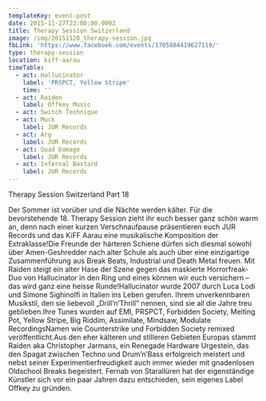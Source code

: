 ```yaml
---
templateKey: event-post
date: 2015-11-27T23:00:00.000Z
title: Therapy Session Switzerland
image: /img/20151128_therapy-session.jpg
fbLink: 'https://www.facebook.com/events/1705884419627119/'
type: therapy-session
location: kiff-aarau
timeTable:
  - act: Hallucinator
    label: 'PRSPCT, Yellow Stripe'
    time: ''
  - act: Raiden
    label: Offkey Music
  - act: Switch Technique
  - act: Muck
    label: JUR Records
  - act: Arg
    label: JUR Records
  - act: Quad Damage
    label: JUR Records
  - act: Infernal Bastard
    label: JUR Records
---
```

Therapy Session Switzerland Part 18

Der Sommer ist vorüber und die Nächte werden kälter. Für die bevorstehende 18. Therapy Session zieht ihr euch besser ganz schön warm an, denn nach einer kurzen Verschnaufpause präsentieren euch JUR Records und das KiFF Aarau eine musikalische Komposition der Extraklasse!Die Freunde der härteren Schiene dürfen sich diesmal sowohl über Amen-Geshredder nach alter Schule als auch über eine einzigartige Zusammenführung aus Break Beats, Industrial und Death Metal freuen. Mit Raiden steigt ein alter Hase der Szene gegen das maskierte Horrorfreak-Duo von Hallucinator in den Ring und eines können wir euch versichern – das wird ganz eine heisse Runde!Hallucinator wurde 2007 durch Luca Lodi und Simone Sighinolfi in Italien ins Leben gerufen. Ihrem unverkennbaren Musikstil, den sie liebevoll „Drill’n’Thrill“ nennen, sind sie all die Jahre treu geblieben.Ihre Tunes wurden auf EMI, PRSPCT, Forbidden Society, Melting Pot, Yellow Stripe, Big Riddim, Assimilate, Mindsaw, Modulate RecordingsNamen wie Counterstrike und Forbidden Society remixed veröffentlicht.Aus den eher kälteren und stilleren Gebieten Europas stammt Raiden aka Christopher Jarmans, ein Renegade Hardware Urgestein, das den Spagat zwischen Techno und Drum’n’Bass erfolgreich meistert und nebst seiner Experimentierfreudigkeit auch immer wieder mit gnadenlosen Oldschool Breaks begeistert. Fernab von Starallüren hat der eigenständige Künstler sich vor ein paar Jahren dazu entschieden, sein eigenes Label Offkey zu gründen.
